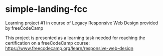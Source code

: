 # simple-landing-fcc
Learning project #1 in course of Legacy Responsive Web Design provided by freeCodeCamp

This project is presented as a learning task needed for reaching the certification on a freeCodeCamp course:
https://www.freecodecamp.org/learn/responsive-web-design
